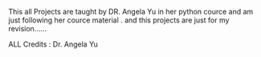 This all Projects are taught by DR. Angela Yu in her python cource and am just following her cource material . and this projects are just for my revision......


ALL Credits : Dr. Angela Yu 
